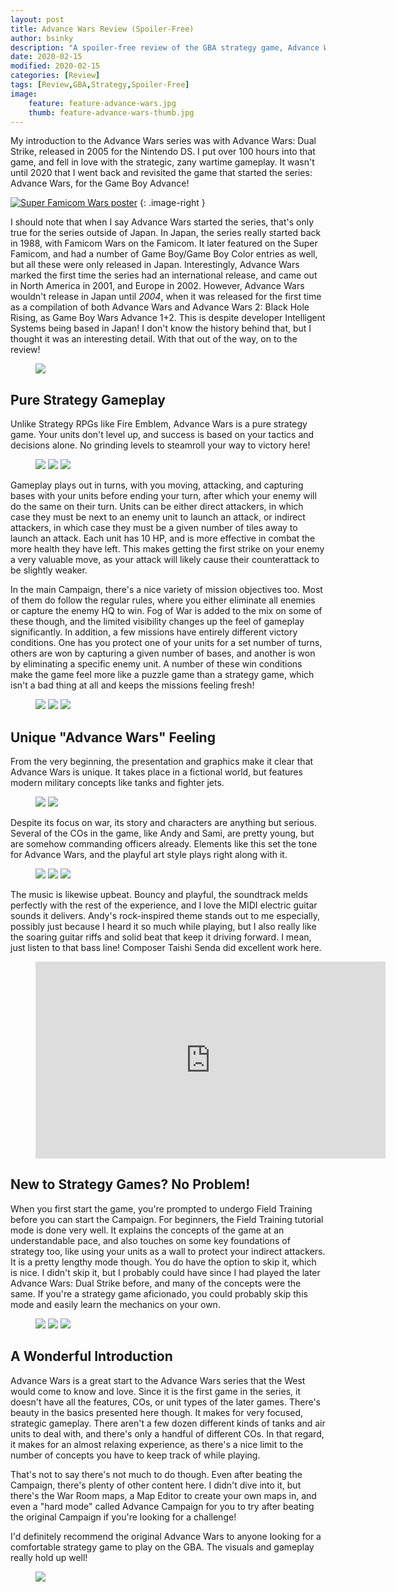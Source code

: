 ```yaml
---
layout: post
title: Advance Wars Review (Spoiler-Free)
author: bsinky
description: "A spoiler-free review of the GBA strategy game, Advance Wars."
date: 2020-02-15
modified: 2020-02-15
categories: [Review]
tags: [Review,GBA,Strategy,Spoiler-Free]
image:
    feature: feature-advance-wars.jpg
    thumb: feature-advance-wars-thumb.jpg
---
```


My introduction to the Advance Wars series was with Advance Wars: Dual Strike,
released in 2005 for the Nintendo DS. I put over 100 hours into that game, and
fell in love with the strategic, zany wartime gameplay. It wasn't until 2020
that I went back and revisited the game that started the series: Advance Wars,
for the Game Boy Advance!
     
<!--more-->

[![Super Famicom Wars poster](https://i.imgur.com/DF0eJWZm.png)](https://i.imgur.com/DF0eJWZ.png)
{: .image-right }

I should note that when I say Advance Wars started the series, that's only true
for the series outside of Japan. In Japan, the series really started back in
1988, with Famicom Wars on the Famicom. It later featured on the Super Famicom,
and had a number of Game Boy/Game Boy Color entries as well, but all these were
only released in Japan. Interestingly, Advance Wars marked the first time the
series had an international release, and came out in North America in 2001, and
Europe in 2002. However, Advance Wars wouldn't release in Japan until *2004*,
when it was released for the first time as a compilation of both Advance Wars
and Advance Wars 2: Black Hole Rising, as Game Boy Wars Advance 1+2. This is
despite developer Intelligent Systems being based in Japan! I don't know the
history behind that, but I thought it was an interesting detail. With that out
of the way, on to the review!

<figure class="half center">
    <a href="https://i.imgur.com/ibOovLU.png"><img src="https://i.imgur.com/ibOovLUm.png"/></a>
</figure>

## Pure Strategy Gameplay

Unlike Strategy RPGs like Fire Emblem, Advance Wars is a pure strategy game.
Your units don't level up, and success is based on your tactics and decisions
alone. No grinding levels to steamroll your way to victory here!

<figure class="third">
    <a href="https://i.imgur.com/lRaRWDM.png"><img src="https://i.imgur.com/lRaRWDMm.png"/></a>
    <a href="https://i.imgur.com/21B7Cxk.png"><img src="https://i.imgur.com/21B7Cxkm.png"/></a>
    <a href="https://i.imgur.com/4unrXem.png"><img src="https://i.imgur.com/4unrXemm.png"/></a>
</figure>
      
Gameplay plays out in turns, with you moving, attacking, and capturing bases
with your units before ending your turn, after which your enemy will do the same
on their turn. Units can be either direct attackers, in which case they must be
next to an enemy unit to launch an attack, or indirect attackers, in which case
they must be a given number of tiles away to launch an attack. Each unit has 10
HP, and is more effective in combat the more health they have left. This makes
getting the first strike on your enemy a very valuable move, as your attack will
likely cause their counterattack to be slightly weaker.
      
In the main Campaign, there's a nice variety of mission objectives too. Most of
them do follow the regular rules, where you either eliminate all enemies or
capture the enemy HQ to win. Fog of War is added to the mix on some of these
though, and the limited visibility changes up the feel of gameplay
significantly. In addition, a few missions have entirely different victory
conditions. One has you protect one of your units for a set number of turns,
others are won by capturing a given number of bases, and another is won by
eliminating a specific enemy unit. A number of these win conditions make the
game feel more like a puzzle game than a strategy game, which isn't a bad thing
at all and keeps the missions feeling fresh!

<figure class="third">
    <a href="https://i.imgur.com/RInzGca.png"><img src="https://i.imgur.com/RInzGcam.png"/></a>
    <a href="https://i.imgur.com/BAT2GrU.png"><img src="https://i.imgur.com/BAT2GrUm.png"/></a>
    <a href="https://i.imgur.com/j91AF9X.png"><img src="https://i.imgur.com/j91AF9Xm.png"/></a>
</figure>

## Unique "Advance Wars" Feeling

From the very beginning, the presentation and graphics make it clear that
Advance Wars is unique. It takes place in a fictional world, but features modern
military concepts like tanks and fighter jets.

<figure class="half">
    <a href="https://i.imgur.com/FiNVWoN.png"><img src="https://i.imgur.com/FiNVWoNm.png"/></a>
    <a href="https://i.imgur.com/05Ei2JD.png"><img src="https://i.imgur.com/05Ei2JDm.png"/></a>
</figure>

Despite its focus on war, its story and characters are anything but serious.
Several of the COs in the game, like Andy and Sami, are pretty young, but are
somehow commanding officers already. Elements like this set the tone for Advance
Wars, and the playful art style plays right along with it.

<figure class="third">
    <a href="https://i.imgur.com/PnHQ6Xi.png"><img src="https://i.imgur.com/PnHQ6Xim.png"/></a>
    <a href="https://i.imgur.com/cFwTHFD.png"><img src="https://i.imgur.com/cFwTHFDm.png"/></a>
    <a href="https://i.imgur.com/oTMnqiE.png"><img src="https://i.imgur.com/oTMnqiEm.png"/></a>
</figure>

The music is likewise upbeat. Bouncy and playful, the soundtrack melds perfectly
with the rest of the experience, and I love the MIDI electric guitar sounds it
delivers. Andy's rock-inspired theme stands out to me especially, possibly just
because I heard it so much while playing, but I also really like the soaring
guitar riffs and solid beat that keep it driving forward. I mean, just listen to
that bass line! Composer Taishi Senda did excellent work here.

<figure class="center">
  <iframe width="560" height="315" src="https://www.youtube.com/embed/i0EDQvOrdLQ" frameborder="0" allow="accelerometer; autoplay; encrypted-media; gyroscope; picture-in-picture" allowfullscreen>
  </iframe>
</figure>

## New to Strategy Games? No Problem!

When you first start the game, you're prompted to undergo Field Training before
you can start the Campaign. For beginners, the Field Training tutorial mode is
done very well. It explains the concepts of the game at an understandable pace,
and also touches on some key foundations of strategy too, like using your units
as a wall to protect your indirect attackers. It is a pretty lengthy mode
though. You do have the option to skip it, which is nice. I didn't skip it, but
I probably could have since I had played the later Advance Wars: Dual Strike
before, and many of the concepts were the same. If you're a strategy game
aficionado, you could probably skip this mode and easily learn the mechanics on
your own.

<figure class="third">
    <a href="https://i.imgur.com/GhrSNEb.png"><img src="https://i.imgur.com/GhrSNEbm.png"/></a>
    <a href="https://i.imgur.com/sv8n8MA.png"><img src="https://i.imgur.com/sv8n8MAm.png"/></a>
    <a href="https://i.imgur.com/yI72XaU.png"><img src="https://i.imgur.com/yI72XaUm.png"/></a>
</figure>

## A Wonderful Introduction

Advance Wars is a great start to the Advance Wars series that the West would
come to know and love. Since it is the first game in the series, it doesn't have
all the features, COs, or unit types of the later games. There's beauty in the
basics presented here though. It makes for very focused, strategic gameplay.
There aren't a few dozen different kinds of tanks and air units to deal with,
and there's only a handful of different COs. In that regard, it makes for an
almost relaxing experience, as there's a nice limit to the number of concepts
you have to keep track of while playing.
        
That's not to say there's not much to do though. Even after beating the
Campaign, there's plenty of other content here. I didn't dive into it, but
there's the War Room maps, a Map Editor to create your own maps in, and even a
"hard mode" called Advance Campaign for you to try after beating the original
Campaign if you're looking for a challenge!
        
I'd definitely recommend the original Advance Wars to anyone looking for a
comfortable strategy game to play on the GBA. The visuals and gameplay really
hold up well!

<figure class="half center">
    <a href="https://i.imgur.com/PqzRSUW.png"><img src="https://i.imgur.com/PqzRSUWm.png"/></a>
</figure>
